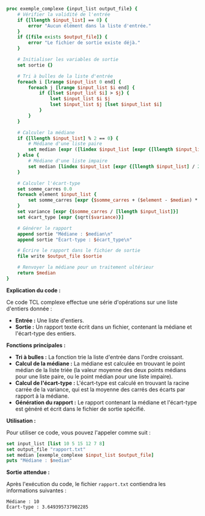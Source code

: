 ```tcl
proc exemple_complexe {input_list output_file} {
    # Vérifier la validité de l'entrée
    if {[llength $input_list] == 0} {
        error "Aucun élément dans la liste d'entrée."
    }
    if {[file exists $output_file]} {
        error "Le fichier de sortie existe déjà."
    }

    # Initialiser les variables de sortie
    set sortie {}

    # Tri à bulles de la liste d'entrée
    foreach i [lrange $input_list 0 end] {
        foreach j [lrange $input_list $i end] {
            if {[lset $input_list $i] > $j} {
                lset $input_list $i $j
                lset $input_list $j [lset $input_list $i]
            }
        }
    }

    # Calculer la médiane
    if {[llength $input_list] % 2 == 0} {
        # Médiane d'une liste paire
        set median [expr ([lindex $input_list [expr {[llength $input_list] / 2 - 1]}] + [lindex $input_list [expr {[llength $input_list] / 2]}]) / 2.0]
    } else {
        # Médiane d'une liste impaire
        set median [lindex $input_list [expr {[llength $input_list] / 2]}]
    }

    # Calculer l'écart-type
    set somme_carres 0.0
    foreach element $input_list {
        set somme_carres [expr {$somme_carres + ($element - $median) * ($element - $median)}]
    }
    set variance [expr {$somme_carres / [llength $input_list]}]
    set écart_type [expr {sqrt($variance)}]

    # Générer le rapport
    append sortie "Médiane : $median\n"
    append sortie "Écart-type : $écart_type\n"

    # Écrire le rapport dans le fichier de sortie
    file write $output_file $sortie

    # Renvoyer la médiane pour un traitement ultérieur
    return $median
}
```

**Explication du code :**

Ce code TCL complexe effectue une série d'opérations sur une liste d'entiers donnée :

* **Entrée :** Une liste d'entiers.
* **Sortie :** Un rapport texte écrit dans un fichier, contenant la médiane et l'écart-type des entiers.

**Fonctions principales :**

* **Tri à bulles :** La fonction trie la liste d'entrée dans l'ordre croissant.
* **Calcul de la médiane :** La médiane est calculée en trouvant le point médian de la liste triée (la valeur moyenne des deux points médians pour une liste paire, ou le point médian pour une liste impaire).
* **Calcul de l'écart-type :** L'écart-type est calculé en trouvant la racine carrée de la variance, qui est la moyenne des carrés des écarts par rapport à la médiane.
* **Génération du rapport :** Le rapport contenant la médiane et l'écart-type est généré et écrit dans le fichier de sortie spécifié.

**Utilisation :**

Pour utiliser ce code, vous pouvez l'appeler comme suit :

```tcl
set input_list [list 10 5 15 12 7 8]
set output_file "rapport.txt"
set median [exemple_complexe $input_list $output_file]
puts "Médiane : $median"
```

**Sortie attendue :**

Après l'exécution du code, le fichier `rapport.txt` contiendra les informations suivantes :

```
Médiane : 10
Écart-type : 3.649395737902285
```